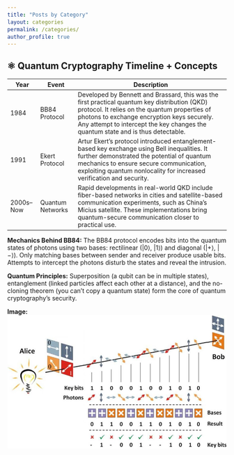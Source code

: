 ```yaml
---
title: "Posts by Category"
layout: categories
permalink: /categories/
author_profile: true
---
```

## ⚛️ Quantum Cryptography Timeline + Concepts

| Year       | Event            | Description                                                                 |
|------------|------------------|-----------------------------------------------------------------------------|
| 1984       | BB84 Protocol    | Developed by Bennett and Brassard, this was the first practical quantum key distribution (QKD) protocol. It relies on the quantum properties of photons to exchange encryption keys securely. Any attempt to intercept the key changes the quantum state and is thus detectable. |
| 1991       | Ekert Protocol   | Artur Ekert’s protocol introduced entanglement-based key exchange using Bell inequalities. It further demonstrated the potential of quantum mechanics to ensure secure communication, exploiting quantum nonlocality for increased verification and security. |
| 2000s–Now  | Quantum Networks | Rapid developments in real-world QKD include fiber-based networks in cities and satellite-based communication experiments, such as China’s Micius satellite. These implementations bring quantum-secure communication closer to practical use. |

**Mechanics Behind BB84:** The BB84 protocol encodes bits into the quantum states of photons using two bases: rectilinear (|0⟩, |1⟩) and diagonal (|+⟩, |−⟩). Only matching bases between sender and receiver produce usable bits. Attempts to intercept the photons disturb the states and reveal the intrusion.

**Quantum Principles:** Superposition (a qubit can be in multiple states), entanglement (linked particles affect each other at a distance), and the no-cloning theorem (you can’t copy a quantum state) form the core of quantum cryptography’s security.

**Image:**  
![BB84 Protocol](/assets/images/BB84.png)

